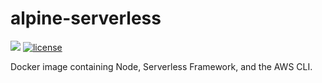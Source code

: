 # alpine-serverless

[![](https://images.microbadger.com/badges/image/therockstorm/alpine-serverless.svg)](https://microbadger.com/images/therockstorm/alpine-serverless)
[![license](https://img.shields.io/github/license/therockstorm/alpine-serverless.svg?style=flat-square)](https://github.com/therockstorm/alpine-serverless/blob/master/LICENSE)

Docker image containing Node, Serverless Framework, and the AWS CLI.
